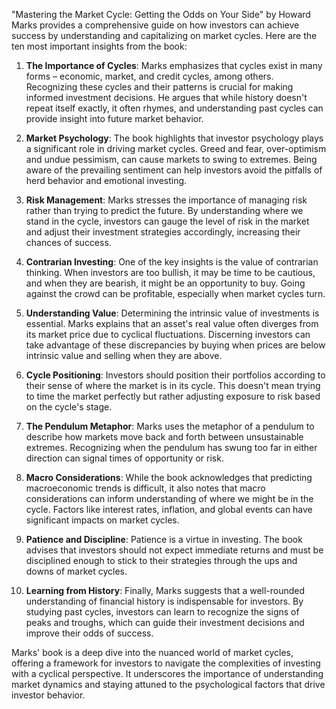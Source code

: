 "Mastering the Market Cycle: Getting the Odds on Your Side" by Howard Marks provides a comprehensive guide on how investors can achieve success by understanding and capitalizing on market cycles. Here are the ten most important insights from the book:

1. **The Importance of Cycles**: Marks emphasizes that cycles exist in many forms – economic, market, and credit cycles, among others. Recognizing these cycles and their patterns is crucial for making informed investment decisions. He argues that while history doesn't repeat itself exactly, it often rhymes, and understanding past cycles can provide insight into future market behavior.

2. **Market Psychology**: The book highlights that investor psychology plays a significant role in driving market cycles. Greed and fear, over-optimism and undue pessimism, can cause markets to swing to extremes. Being aware of the prevailing sentiment can help investors avoid the pitfalls of herd behavior and emotional investing.

3. **Risk Management**: Marks stresses the importance of managing risk rather than trying to predict the future. By understanding where we stand in the cycle, investors can gauge the level of risk in the market and adjust their investment strategies accordingly, increasing their chances of success.

4. **Contrarian Investing**: One of the key insights is the value of contrarian thinking. When investors are too bullish, it may be time to be cautious, and when they are bearish, it might be an opportunity to buy. Going against the crowd can be profitable, especially when market cycles turn.

5. **Understanding Value**: Determining the intrinsic value of investments is essential. Marks explains that an asset's real value often diverges from its market price due to cyclical fluctuations. Discerning investors can take advantage of these discrepancies by buying when prices are below intrinsic value and selling when they are above.

6. **Cycle Positioning**: Investors should position their portfolios according to their sense of where the market is in its cycle. This doesn't mean trying to time the market perfectly but rather adjusting exposure to risk based on the cycle's stage.

7. **The Pendulum Metaphor**: Marks uses the metaphor of a pendulum to describe how markets move back and forth between unsustainable extremes. Recognizing when the pendulum has swung too far in either direction can signal times of opportunity or risk.

8. **Macro Considerations**: While the book acknowledges that predicting macroeconomic trends is difficult, it also notes that macro considerations can inform understanding of where we might be in the cycle. Factors like interest rates, inflation, and global events can have significant impacts on market cycles.

9. **Patience and Discipline**: Patience is a virtue in investing. The book advises that investors should not expect immediate returns and must be disciplined enough to stick to their strategies through the ups and downs of market cycles.

10. **Learning from History**: Finally, Marks suggests that a well-rounded understanding of financial history is indispensable for investors. By studying past cycles, investors can learn to recognize the signs of peaks and troughs, which can guide their investment decisions and improve their odds of success.

Marks' book is a deep dive into the nuanced world of market cycles, offering a framework for investors to navigate the complexities of investing with a cyclical perspective. It underscores the importance of understanding market dynamics and staying attuned to the psychological factors that drive investor behavior.